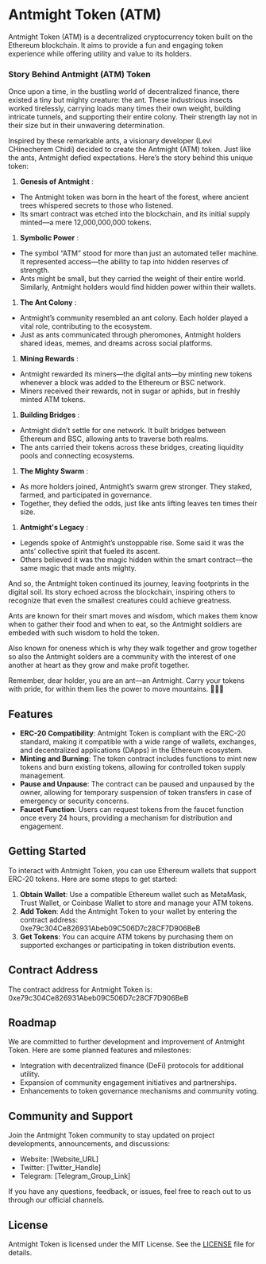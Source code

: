 # Antmight Token (ATM)

Antmight Token (ATM) is a decentralized cryptocurrency token built on the Ethereum blockchain. It aims to provide a fun and engaging token experience while offering utility and value to its holders.

### Story Behind Antmight (ATM) Token

Once upon a time, in the bustling world of decentralized finance, there existed a tiny but mighty creature: the ant. These industrious insects worked tirelessly, carrying loads many times their own weight, building intricate tunnels, and supporting their entire colony. Their strength lay not in their size but in their unwavering determination.

Inspired by these remarkable ants, a visionary developer (Levi CHinecherem Chidi) decided to create the Antmight (ATM) token. Just like the ants, Antmight defied expectations. Here’s the story behind this unique token:

1. **Genesis of Antmight** :

* The Antmight token was born in the heart of the forest, where ancient trees whispered secrets to those who listened.
* Its smart contract was etched into the blockchain, and its initial supply minted—a mere 12,000,000,000 tokens.

1. **Symbolic Power** :

* The symbol “ATM” stood for more than just an automated teller machine. It represented access—the ability to tap into hidden reserves of strength.
* Ants might be small, but they carried the weight of their entire world. Similarly, Antmight holders would find hidden power within their wallets.

1. **The Ant Colony** :

* Antmight’s community resembled an ant colony. Each holder played a vital role, contributing to the ecosystem.
* Just as ants communicated through pheromones, Antmight holders shared ideas, memes, and dreams across social platforms.

1. **Mining Rewards** :

* Antmight rewarded its miners—the digital ants—by minting new tokens whenever a block was added to the Ethereum or BSC network.
* Miners received their rewards, not in sugar or aphids, but in freshly minted ATM tokens.

1. **Building Bridges** :

* Antmight didn’t settle for one network. It built bridges between Ethereum and BSC, allowing ants to traverse both realms.
* The ants carried their tokens across these bridges, creating liquidity pools and connecting ecosystems.

1. **The Mighty Swarm** :

* As more holders joined, Antmight’s swarm grew stronger. They staked, farmed, and participated in governance.
* Together, they defied the odds, just like ants lifting leaves ten times their size.

1. **Antmight's Legacy** :

* Legends spoke of Antmight’s unstoppable rise. Some said it was the ants’ collective spirit that fueled its ascent.
* Others believed it was the magic hidden within the smart contract—the same magic that made ants mighty.

And so, the Antmight token continued its journey, leaving footprints in the digital soil. Its story echoed across the blockchain, inspiring others to recognize that even the smallest creatures could achieve greatness.

Ants are known for their smart moves and wisdom, which makes them know when to gather their food and when to eat, so the Antmight soldiers are embeded with such wisdom to hold the token.

Also known for oneness which is why they walk together and grow together so also the Antmight solders are a community with the interest of one another at heart as they grow and make profit together.

Remember, dear holder, you are an ant—an Antmight. Carry your tokens with pride, for within them lies the power to move mountains. 🐜💪🚀

## Features

- **ERC-20 Compatibility**: Antmight Token is compliant with the ERC-20 standard, making it compatible with a wide range of wallets, exchanges, and decentralized applications (DApps) in the Ethereum ecosystem.
- **Minting and Burning**: The token contract includes functions to mint new tokens and burn existing tokens, allowing for controlled token supply management.
- **Pause and Unpause**: The contract can be paused and unpaused by the owner, allowing for temporary suspension of token transfers in case of emergency or security concerns.
- **Faucet Function**: Users can request tokens from the faucet function once every 24 hours, providing a mechanism for distribution and engagement.

## Getting Started

To interact with Antmight Token, you can use Ethereum wallets that support ERC-20 tokens. Here are some steps to get started:

1. **Obtain Wallet**: Use a compatible Ethereum wallet such as MetaMask, Trust Wallet, or Coinbase Wallet to store and manage your ATM tokens.
2. **Add Token**: Add the Antmight Token to your wallet by entering the contract address: 0xe79c304Ce826931Abeb09C506D7c28CF7D906BeB
3. **Get Tokens**: You can acquire ATM tokens by purchasing them on supported exchanges or participating in token distribution events.

## Contract Address

The contract address for Antmight Token is: 0xe79c304Ce826931Abeb09C506D7c28CF7D906BeB

## Roadmap

We are committed to further development and improvement of Antmight Token. Here are some planned features and milestones:

- Integration with decentralized finance (DeFi) protocols for additional utility.
- Expansion of community engagement initiatives and partnerships.
- Enhancements to token governance mechanisms and community voting.

## Community and Support

Join the Antmight Token community to stay updated on project developments, announcements, and discussions:

- Website: [Website_URL]
- Twitter: [Twitter_Handle]
- Telegram: [Telegram_Group_Link]

If you have any questions, feedback, or issues, feel free to reach out to us through our official channels.

## License

Antmight Token is licensed under the MIT License. See the [LICENSE](LICENSE) file for details.
